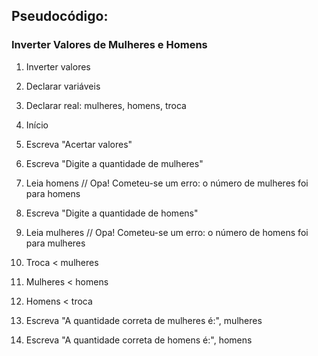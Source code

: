 ## Pseudocódigo: 
### Inverter Valores de Mulheres e Homens

1. Inverter valores
2. Declarar variáveis
3. Declarar real: mulheres, homens, troca
4. Início

5. Escreva "Acertar valores"
6. Escreva "Digite a quantidade de mulheres"
7. Leia homens  // Opa! Cometeu-se um erro: o número de mulheres foi para homens
8. Escreva "Digite a quantidade de homens"
9. Leia mulheres // Opa! Cometeu-se um erro: o número de homens foi para mulheres
10. Troca < mulheres
11. Mulheres < homens
12. Homens < troca

13. Escreva "A quantidade correta de mulheres é:", mulheres
14. Escreva "A quantidade correta de homens é:", homens

